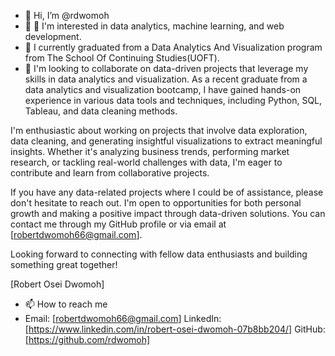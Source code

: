 - 👋 Hi, I’m @rdwomoh
- 👀 👀 I'm interested in data analytics, machine learning, and web development.
- 🌱 I currently graduated from a Data Analytics And Visualization program from The School Of Continuing Studies(UOFT).
- 💞️ I'm looking to collaborate on data-driven projects that leverage my skills in data analytics and visualization. As a recent graduate from a data analytics and visualization bootcamp, I have gained hands-on experience in various data tools and techniques, including Python, SQL, Tableau, and data cleaning methods.

I'm enthusiastic about working on projects that involve data exploration, data cleaning, and generating insightful visualizations to extract meaningful insights. Whether it's analyzing business trends, performing market research, or tackling real-world challenges with data, I'm eager to contribute and learn from collaborative projects.

If you have any data-related projects where I could be of assistance, please don't hesitate to reach out. I'm open to opportunities for both personal growth and making a positive impact through data-driven solutions. You can contact me through my GitHub profile or via email at [robertdwomoh66@gmail.com].

Looking forward to connecting with fellow data enthusiasts and building something great together!

[Robert Osei Dwomoh]

- 📫 How to reach me
- Email: [robertdwomoh66@gmail.com]
LinkedIn: [https://www.linkedin.com/in/robert-osei-dwomoh-07b8bb204/]
GitHub: [https://github.com/rdwomoh]

<!---
rdwomoh/rdwomoh is a ✨ special ✨ repository because its `README.md` (this file) appears on your GitHub profile.
You can click the Preview link to take a look at your changes.
--->
